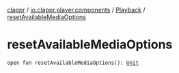 [clappr](../../index.md) / [io.clappr.player.components](../index.md) / [Playback](index.md) / [resetAvailableMediaOptions](.)

# resetAvailableMediaOptions

`open fun resetAvailableMediaOptions(): `[`Unit`](https://kotlinlang.org/api/latest/jvm/stdlib/kotlin/-unit/index.html)